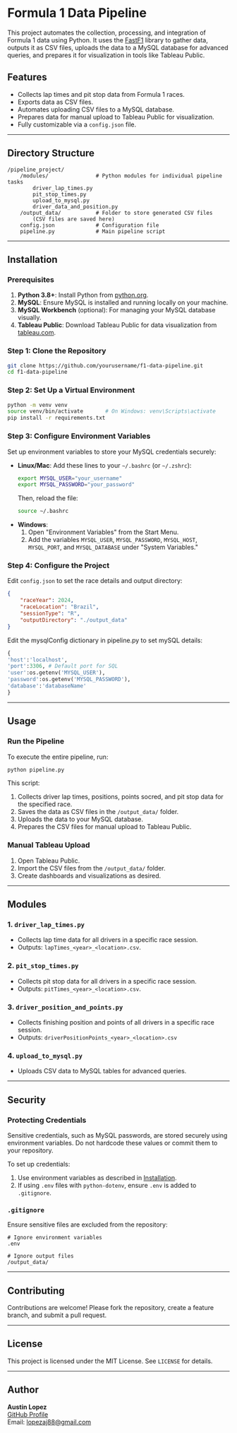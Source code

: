 # Formula 1 Data Pipeline

This project automates the collection, processing, and integration of Formula 1 data using Python. It uses the [FastF1](https://theoehrly.github.io/Fast-F1/) library to gather data, outputs it as CSV files, uploads the data to a MySQL database for advanced queries, and prepares it for visualization in tools like Tableau Public.

## Features
- Collects lap times and pit stop data from Formula 1 races.
- Exports data as CSV files.
- Automates uploading CSV files to a MySQL database.
- Prepares data for manual upload to Tableau Public for visualization.
- Fully customizable via a `config.json` file.

---

## Directory Structure

```
/pipeline_project/
    /modules/               # Python modules for individual pipeline tasks
        driver_lap_times.py
        pit_stop_times.py
        upload_to_mysql.py
        driver_data_and_position.py
    /output_data/           # Folder to store generated CSV files
        (CSV files are saved here)
    config.json             # Configuration file
    pipeline.py             # Main pipeline script
```

---

## Installation

### Prerequisites
1. **Python 3.8+**: Install Python from [python.org](https://www.python.org/).
2. **MySQL**: Ensure MySQL is installed and running locally on your machine.
3. **MySQL Workbench** (optional): For managing your MySQL database visually.
4. **Tableau Public**: Download Tableau Public for data visualization from [tableau.com](https://public.tableau.com/).

### Step 1: Clone the Repository
```bash
git clone https://github.com/yourusername/f1-data-pipeline.git
cd f1-data-pipeline
```

### Step 2: Set Up a Virtual Environment
```bash
python -m venv venv
source venv/bin/activate       # On Windows: venv\Scripts\activate
pip install -r requirements.txt
```

### Step 3: Configure Environment Variables
Set up environment variables to store your MySQL credentials securely:
- **Linux/Mac**: Add these lines to your `~/.bashrc` (or `~/.zshrc`):
  ```bash
  export MYSQL_USER="your_username"
  export MYSQL_PASSWORD="your_password"
  ```
  Then, reload the file:
  ```bash
  source ~/.bashrc
  ```
- **Windows**:
  1. Open "Environment Variables" from the Start Menu.
  2. Add the variables `MYSQL_USER`, `MYSQL_PASSWORD`, `MYSQL_HOST`, `MYSQL_PORT`, and `MYSQL_DATABASE` under "System Variables."

### Step 4: Configure the Project
Edit `config.json` to set the race details and output directory:
```json
{
    "raceYear": 2024,
    "raceLocation": "Brazil",
    "sessionType": "R",
    "outputDirectory": "./output_data"
}
```

Edit the mysqlConfig dictionary in pipeline.py to set mySQL details:
```python
{
'host':'localhost',
'port':3306, # Default port for SQL
'user':os.getenv('MYSQL_USER'),
'password':os.getenv('MYSQL_PASSWORD'),
'database':'databaseName'
}
```

---

## Usage

### Run the Pipeline
To execute the entire pipeline, run:
```bash
python pipeline.py
```

This script:
1. Collects driver lap times, positions, points socred, and pit stop data for the specified race.
2. Saves the data as CSV files in the `/output_data/` folder.
3. Uploads the data to your MySQL database.
4. Prepares the CSV files for manual upload to Tableau Public.

### Manual Tableau Upload
1. Open Tableau Public.
2. Import the CSV files from the `/output_data/` folder.
3. Create dashboards and visualizations as desired.

---

## Modules

### 1. `driver_lap_times.py`
- Collects lap time data for all drivers in a specific race session.
- Outputs: `lapTimes_<year>_<location>.csv`.

### 2. `pit_stop_times.py`
- Collects pit stop data for all drivers in a specific race session.
- Outputs: `pitTimes_<year>_<location>.csv`.

### 3. `driver_position_and_points.py`
- Collects finishing position and points of all drivers in a specific race session.
- Outputs: `driverPositionPoints_<year>_<location>.csv`

### 4. `upload_to_mysql.py`
- Uploads CSV data to MySQL tables for advanced queries.

---

## Security

### Protecting Credentials
Sensitive credentials, such as MySQL passwords, are stored securely using environment variables. Do not hardcode these values or commit them to your repository.

To set up credentials:
1. Use environment variables as described in [Installation](#installation).
2. If using `.env` files with `python-dotenv`, ensure `.env` is added to `.gitignore`.

### `.gitignore`
Ensure sensitive files are excluded from the repository:
```
# Ignore environment variables
.env

# Ignore output files
/output_data/
```

---

## Contributing
Contributions are welcome! Please fork the repository, create a feature branch, and submit a pull request.

---

## License
This project is licensed under the MIT License. See `LICENSE` for details.

---

## Author
**Austin Lopez**  
[GitHub Profile](https://github.com/lopezaj88)  
Email: lopezaj88@gmail.com

